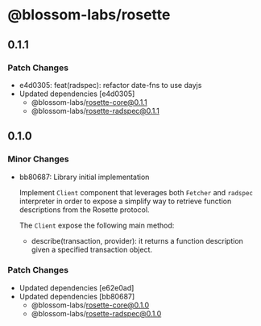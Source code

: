 # @blossom-labs/rosette

## 0.1.1

### Patch Changes

- e4d0305: feat(radspec): refactor date-fns to use dayjs
- Updated dependencies [e4d0305]
  - @blossom-labs/rosette-core@0.1.1
  - @blossom-labs/rosette-radspec@0.1.1

## 0.1.0

### Minor Changes

- bb80687: Library initial implementation

  Implement `Client` component that leverages both `Fetcher` and `radspec` interpreter in order to expose a simplify way to retrieve function descriptions from the Rosette protocol.

  The `Client` expose the following main method:

  - describe(transaction, provider): it returns a function description given a specified transaction object.

### Patch Changes

- Updated dependencies [e62e0ad]
- Updated dependencies [bb80687]
  - @blossom-labs/rosette-core@0.1.0
  - @blossom-labs/rosette-radspec@0.1.0
